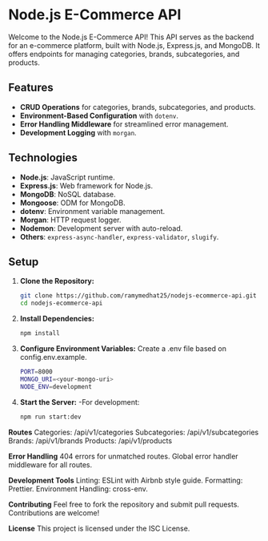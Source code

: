 # Node.js E-Commerce API

Welcome to the Node.js E-Commerce API! This API serves as the backend for an e-commerce platform, built with Node.js, Express.js, and MongoDB. It offers endpoints for managing categories, brands, subcategories, and products.

## Features

- **CRUD Operations** for categories, brands, subcategories, and products.
- **Environment-Based Configuration** with `dotenv`.
- **Error Handling Middleware** for streamlined error management.
- **Development Logging** with `morgan`.

## Technologies

- **Node.js**: JavaScript runtime.
- **Express.js**: Web framework for Node.js.
- **MongoDB**: NoSQL database.
- **Mongoose**: ODM for MongoDB.
- **dotenv**: Environment variable management.
- **Morgan**: HTTP request logger.
- **Nodemon**: Development server with auto-reload.
- **Others**: `express-async-handler`, `express-validator`, `slugify`.

## Setup

1. **Clone the Repository:**

   ```bash
   git clone https://github.com/ramymedhat25/nodejs-ecommerce-api.git
   cd nodejs-ecommerce-api
2. **Install Dependencies:**

   ```bash
   npm install

3. **Configure Environment Variables:**
   Create a .env file based on config.env.example. 
   ```bash
   PORT=8000
   MONGO_URI=<your-mongo-uri>
   NODE_ENV=development

4. **Start the Server:**
-For development:
   ```bash
   npm run start:dev

**Routes**
Categories: /api/v1/categories
Subcategories: /api/v1/subcategories
Brands: /api/v1/brands
Products: /api/v1/products

**Error Handling**
404 errors for unmatched routes.
Global error handler middleware for all routes.

**Development Tools**
Linting: ESLint with Airbnb style guide.
Formatting: Prettier.
Environment Handling: cross-env.

**Contributing**
Feel free to fork the repository and submit pull requests. Contributions are welcome!

**License**
This project is licensed under the ISC License.